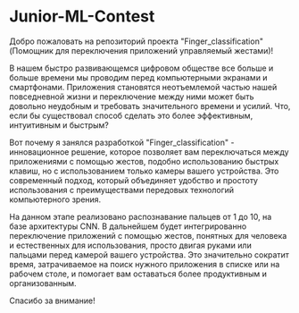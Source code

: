 # Junior-ML-Contest
Добро пожаловать на репозиторий проекта "Finger_classification" (Помощник для переключения приложений управляемый жестами)!

В нашем быстро развивающемся цифровом обществе все больше и больше времени мы проводим перед компьютерными экранами и смартфонами. Приложения становятся неотъемлемой частью нашей повседневной жизни и переключение между ними может быть довольно неудобным и требовать значительного времени и усилий. Что, если бы существовал способ сделать это более эффективным, интуитивным и быстрым?

Вот почему я занялся разработкой "Finger_classification" - инновационное решение, которое позволяет вам переключаться между приложениями с помощью жестов, подобно использованию быстрых клавиш, но с использованием только камеры вашего устройства. Это современный подход, который объединяет удобство и простоту использования с преимуществами передовых технологий компьютерного зрения.

На данном этапе реализовано распознавание пальцев от 1 до 10, на базе архитектуры CNN. В дальнейшем будет интегрированно переключение приложений с помощью жестов, понятных для человека и естественных для использования, просто двигая руками или пальцами перед камерой вашего устройства. Это значительно сократит время, затрачиваемое на поиск нужного приложения в списке или на рабочем столе, и помогает вам оставаться более продуктивным и организованным.

Спасибо за внимание!


